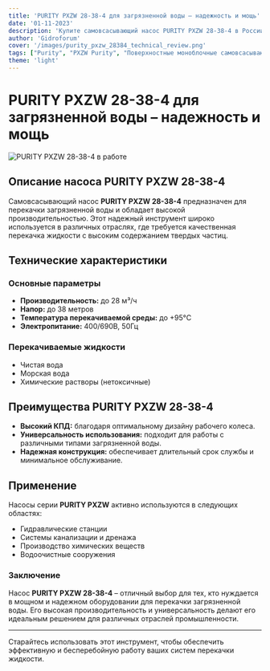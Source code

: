 ```yaml
---
title: 'PURITY PXZW 28-38-4 для загрязненной воды – надежность и мощь'
date: '01-11-2023'
description: 'Купите самовсасывающий насос PURITY PXZW 28-38-4 в России. Высокая производительность для перекачки загрязненной воды.'
author: 'Gidroforum'
cover: '/images/purity_pxzw_28384_technical_review.png'
tags: ["Purity", "PXZW Purity", "Поверхностные моноблочные самовсасывающие насосы"]
theme: 'light'
---
```


# PURITY PXZW 28-38-4 для загрязненной воды – надежность и мощь

![PURITY PXZW 28-38-4 в работе](/images/purity_pxzw_28384_technical_review.png)

## Описание насоса PURITY PXZW 28-38-4

Самовсасывающий насос **PURITY PXZW 28-38-4** предназначен для перекачки загрязненной воды и обладает высокой производительностью. Этот надежный инструмент широко используется в различных отраслях, где требуется качественная перекачка жидкости с высоким содержанием твердых частиц.

## Технические характеристики

### Основные параметры
- **Производительность:** до 28 м³/ч
- **Напор:** до 38 метров
- **Температура перекачиваемой среды:** до +95°C
- **Электропитание:** 400/690В, 50Гц

### Перекачиваемые жидкости
- Чистая вода
- Морская вода
- Химические растворы (нетоксичные)

## Преимущества PURITY PXZW 28-38-4

- **Высокий КПД:** благодаря оптимальному дизайну рабочего колеса.
- **Универсальность использования:** подходит для работы с различными типами загрязненной воды.
- **Надежная конструкция:** обеспечивает длительный срок службы и минимальное обслуживание.

## Применение

Насосы серии **PURITY PXZW** активно используются в следующих областях:

- Гидравлические станции
- Системы канализации и дренажа
- Производство химических веществ
- Водоочистные сооружения

### Заключение

Насос **PURITY PXZW 28-38-4** – отличный выбор для тех, кто нуждается в мощном и надежном оборудовании для перекачки загрязненной воды. Его высокая производительность и универсальность делают его идеальным решением для различных отраслей промышленности.

---

Старайтесь использовать этот инструмент, чтобы обеспечить эффективную и бесперебойную работу ваших систем перекачки жидкости.